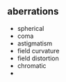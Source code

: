



## aberrations

- spherical
- coma
- astigmatism
- field curvature
- field distortion
- chromatic
- 